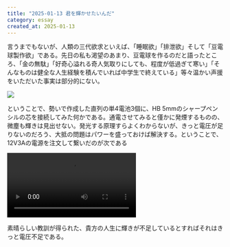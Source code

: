 ```yaml
---
title: "2025-01-13 君を輝かせたいんだ"
category: essay
created_at: 2025-01-13
---
```


言うまでもないが、人類の三代欲求といえば、「睡眠欲」「排泄欲」そして「豆電球製作欲」である。先日の私も渇望のあまり、豆電球を作るのだと語ったところ、「金の無駄」「好奇心溢れる奇人気取りにしても、程度が低過ぎて寒い」「そんなものは健全な人生経験を積んでいれば中学生で終えている」等々温かい声援をいただいた事実は部分的にない。

![](sharp-pencil-light-1.webp)

ということで、勢いで作成した直列の単4電池3個に、HB 5mmのシャープペンシルの芯を接続してみた何かである。通電させてみると僅かに発煙するものの、微塵も輝きは見出せない。発光する原理すらよくわからないが、きっと電圧が足りないのだろう、大抵の問題はパワーを盛っておけば解決する。ということで、12V3Aの電源を注文して繋いだのが次である

![](sharp-pencil-light.webm)

素晴らしい教訓が得られた、貴方の人生に輝きが不足しているとすればそれはきっと電圧不足である。